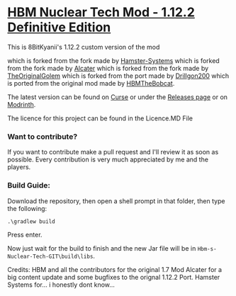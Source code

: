 # <u>**HBM Nuclear Tech Mod - 1.12.2 Definitive Edition**</u>

This is 8BitKyanii's 1.12.2 custom version of the mod

which is forked from the fork made by [Hamster-Systems](https://github.com/Hamster-Systems/Hbm-s-Nuclear-Tech-GIT)
which is forked from the fork made by [Alcater](https://github.com/Alcatergit/Hbm-s-Nuclear-Tech-GIT)
which is forked from the fork made by [TheOriginalGolem](https://github.com/TheOriginalGolem/Hbm-s-Nuclear-Tech-GIT)
which is forked from the port made by [Drillgon200](https://github.com/Drillgon200/Hbm-s-Nuclear-Tech-GIT)
which is ported from the original mod made by [HBMTheBobcat](https://github.com/HbmMods/Hbm-s-Nuclear-Tech-GIT).


The latest version can be found on [Curse](nah) or under the [Releases page](https://github.com/8BitKyanii/Hbm-s-Nuclear-Tech-GIT/releases) or on [Modrinth](lol).

The licence for this project can be found in the Licence.MD File


### **Want to contribute?**

If you want to contribute make a pull request and I'll review it as soon as possible.
Every contribution is very much appreciated by me and the players.

### **Build Guide:**

Download the repository, then open a shell prompt in that folder, then type the following:

`.\gradlew build`

Press enter.

Now just wait for the build to finish and the new Jar file will be in `Hbm-s-Nuclear-Tech-GIT\build\libs`.


Credits:
HBM and all the contributors for the original 1.7 Mod
Alcater for a big content update and some bugfixes to the orignal 1.12.2 Port.
Hamster Systems for... i honestly dont know...


